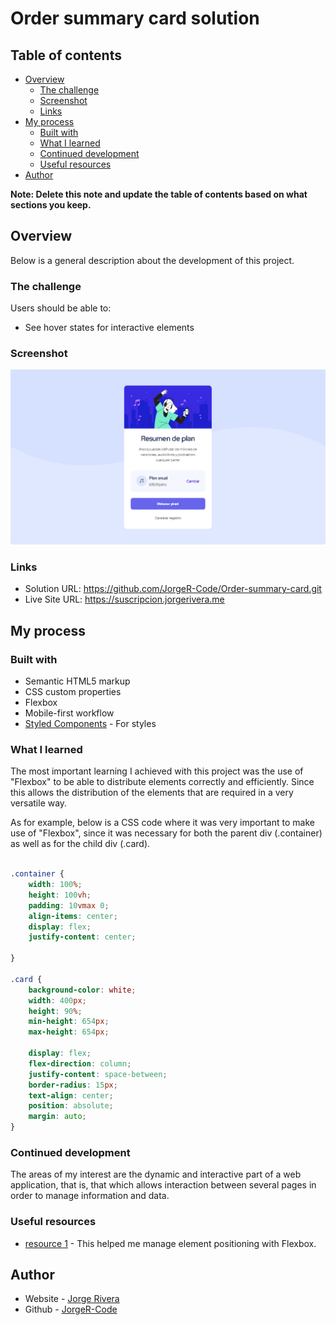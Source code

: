 # Order summary card solution


## Table of contents

- [Overview](#overview)
  - [The challenge](#the-challenge)
  - [Screenshot](#screenshot)
  - [Links](#links)
- [My process](#my-process)
  - [Built with](#built-with)
  - [What I learned](#what-i-learned)
  - [Continued development](#continued-development)
  - [Useful resources](#useful-resources)
- [Author](#author)

**Note: Delete this note and update the table of contents based on what sections you keep.**

## Overview
Below is a general description about the development of this project.

### The challenge

Users should be able to:

- See hover states for interactive elements

### Screenshot

![Alt text](screenshot.PNG)



### Links

- Solution URL: https://github.com/JorgeR-Code/Order-summary-card.git
- Live Site URL: https://suscripcion.jorgerivera.me

## My process

### Built with

- Semantic HTML5 markup
- CSS custom properties
- Flexbox
- Mobile-first workflow
- [Styled Components](https://styled-components.com/) - For styles



### What I learned

The most important learning I achieved with this project was the use of "Flexbox" to be able to distribute elements correctly and efficiently. Since this allows the distribution of the elements that are required in a very versatile way.

As for example, below is a CSS code where it was very important to make use of "Flexbox", since it was necessary for both the parent div (.container) as well as for the child div (.card).

```css

.container {
    width: 100%;
    height: 100vh;
    padding: 10vmax 0;
    align-items: center;
    display: flex;
    justify-content: center;

}

.card {
    background-color: white;
    width: 400px;
    height: 90%;
    min-height: 654px;
    max-height: 654px;

    display: flex;
    flex-direction: column;
    justify-content: space-between;
    border-radius: 15px;
    text-align: center;
    position: absolute;
    margin: auto;
}
```





### Continued development

The areas of my interest are the dynamic and interactive part of a web application, that is, that which allows interaction between several pages in order to manage information and data.

### Useful resources

- [resource 1](https://developer.mozilla.org/es/docs/Web/CSS/CSS_Flexible_Box_Layout/Basic_Concepts_of_Flexbox) - This helped me manage element positioning with Flexbox.


## Author

- Website - [Jorge Rivera](https://www.jorgerivera.me)
- Github - [JorgeR-Code](https://github.com/JorgeR-Code)



